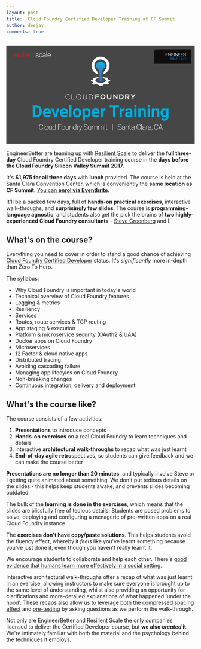 ```yaml
---
layout: post
title:  Cloud Foundry Certified Developer Training at CF Summit
author: deejay
comments: true
---
```


<img src="/images/blog/cfcd-summit.png" class="image fit">

EngineerBetter are teaming up with [Resilient Scale](https://rscale.io/) to deliver the **full three-day** Cloud Foundry Certified Developer training course in the **days before the Cloud Foundry Silicon Valley Summit 2017**.

It's **$1,975 for all three days** with **lunch** provided. The course is held at the Santa Clara Convention Center, which is conveniently the **same location as CF Summit**. [You can **enrol via Eventbrite**](https://www.eventbrite.com/e/cloud-foundry-for-developers-cf-summit-tickets-33932914260).

It'll be a packed few days, full of **hands-on practical exercises**, interactive walk-throughs, and **surprisingly few slides**. The course is **programming-language agnostic**, and students also get the pick the brains of **two highly-experienced Cloud Foundry consultants** - [Steve Greenberg](https://www.linkedin.com/in/sgreenberg/) and I.

<!--more-->

## What's on the course?

Everything you need to cover in order to stand a good chance of achieving [Cloud Foundry Certified Developer](https://www.cloudfoundry.org/certification/) status. It's _significantly_ more in-depth than Zero To Hero.

The syllabus:

* Why Cloud Foundry is important in today's world
* Technical overview of Cloud Foundry features
* Logging & metrics
* Resiliency
* Services
* Routes, route services & TCP routing
* App staging & execution
* Platform & microservice security (OAuth2 & UAA)
* Docker apps on Cloud Foundry
* Microservices
* 12 Factor & cloud native apps
* Distributed tracing
* Avoiding cascading failure
* Managing app lifecyles on Cloud Foundry
* Non-breaking changes
* Continuous integration, delivery and deployment

## What's the course like?

The course consists of a few activities:

1. **Presentations** to introduce concepts
1. **Hands-on exercises** on a real Cloud Foundry to learn techniques and details
1. Interactive **architectural walk-throughs** to recap what was just learnt
1. **End-of-day agile retro**spectives, so students can give feedback and we can make the course better

**Presentations are no longer than 20 minutes**, and typically involve Steve or I getting quite animated about something. We don't put tedious details on the slides - this helps keep students awake, and prevents slides becoming outdated.

The bulk of the **learning is done in the exercises**, which means that the slides are blissfully free of tedious details. Students are posed problems to solve, deploying and configuring a menagerie of pre-written apps on a real Cloud Foundry instance.

The **exercises don't have copy/paste solutions**. This helps students avoid the fluency effect, whereby it _feels_ like you've learnt something because you've just done it, even though you haven't really learnt it.

We encourage students to collaborate and help each other. There's [good evidence that humans learn more effectively in a social setting](https://pdfs.semanticscholar.org/b5b1/8d10fc470d4f359312f15561cb8e631e7d1e.pdf).

Interactive architectural walk-throughs offer a recap of what was just learnt in an exercise, allowing instructors to make sure everyone is brought up to the same level of understanding, whilst also providing an opportunity for clarifications and more-detailed explanations of what happened 'under the hood'. These recaps also allow us to leverage both the [compressed spacing effect](https://www.ncbi.nlm.nih.gov/pmc/articles/PMC3782739/) and [pre-testing](http://learninglab.uchicago.edu/Pre-Testing_files/RichlandKornellKao.pdf) by asking questions as we perform the walk-through.

Not only are EngineerBetter and Resilient Scale the only companies licensed to deliver the Certified Developer course, but **we also _created_ it**. We're intimately familiar with both the material and the psychology behind the techniques it employs.